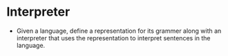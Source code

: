 # Interpreter

- Given a language, define a representation for its grammer along with an interpreter that uses the representation to interpret sentences in the language.
